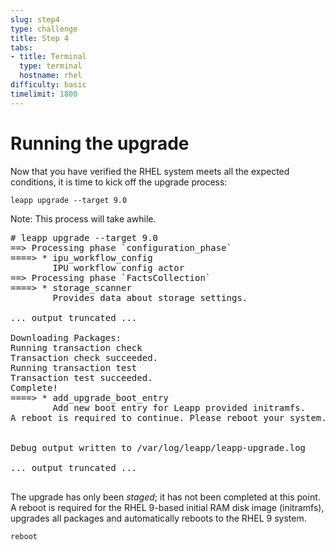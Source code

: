 ```yaml
---
slug: step4
type: challenge
title: Step 4
tabs:
- title: Terminal
  type: terminal
  hostname: rhel
difficulty: basic
timelimit: 1800
---
```

# Running the upgrade

Now that you have verified the RHEL system meets all the expected conditions, it is time to kick off the upgrade process:

```
leapp upgrade --target 9.0
```

Note: This process will take awhile.

<pre class=file>
# leapp upgrade --target 9.0
==> Processing phase `configuration_phase`
====> * ipu_workflow_config
        IPU workflow config actor
==> Processing phase `FactsCollection`
====> * storage_scanner
        Provides data about storage settings.

... output truncated ...

Downloading Packages:
Running transaction check
Transaction check succeeded.
Running transaction test
Transaction test succeeded.
Complete!
====> * add_upgrade_boot_entry
        Add new boot entry for Leapp provided initramfs.
A reboot is required to continue. Please reboot your system.


Debug output written to /var/log/leapp/leapp-upgrade.log

... output truncated ...

</pre>

The upgrade has only been _staged_; it has not been completed at this point. A reboot is required for the RHEL 9-based initial RAM disk image (initramfs), upgrades all packages and automatically reboots to the RHEL 9 system. 

```
reboot
```